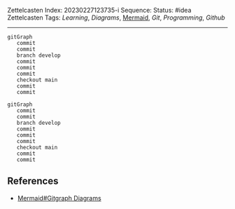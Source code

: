 Zettelcasten Index: 20230227123735-i
Sequence:
Status: #idea
Zettelcasten Tags: *Learning*, *Diagrams*, [Mermaid](Mermaid.md), *Git*, *Programming*, *Github*

---

````
gitGraph
   commit
   commit
   branch develop
   commit
   commit
   commit
   checkout main
   commit
   commit
````

````mermaid
gitGraph
   commit
   commit
   branch develop
   commit
   commit
   commit
   checkout main
   commit
   commit
````

## References

* [Mermaid#Gitgraph Diagrams](../references/Mermaid.md)

